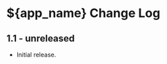 ${app_name} Change Log
======================

1.1 - unreleased
----------------

  * Initial release.
